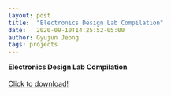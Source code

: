 ```yaml
---
layout: post
title:  "Electronics Design Lab Compilation"
date:   2020-09-10T14:25:52-05:00
author: Gyujun Jeong
tags: projects
---
```


<b> Electronics Design Lab Compilation </b><br><br>
<a href="https://drive.google.com/file/d/1yspeT_tki9YRLYARkkJkeHER924Qt9bl/view?usp=sharing" target="_blank">Click to download!</a>
